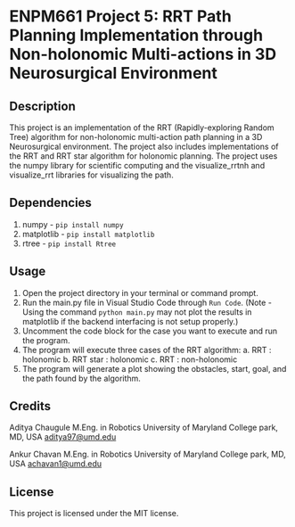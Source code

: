 ENPM661 Project 5: RRT Path Planning Implementation through Non-holonomic Multi-actions in 3D Neurosurgical Environment
==================================================================================================================

Description
-----------

This project is an implementation of the RRT (Rapidly-exploring Random Tree) algorithm for non-holonomic multi-action path planning in a 3D Neurosurgical environment. The project also includes implementations of the RRT and RRT star algorithm for holonomic planning. The project uses the numpy library for scientific computing and the visualize_rrtnh and visualize_rrt libraries for visualizing the path.


Dependencies
------------

1.   numpy - `pip install numpy`
2.   matplotlib - `pip install matplotlib`
3.   rtree - `pip install Rtree`


Usage
-----

1.  Open the project directory in your terminal or command prompt.
2.  Run the main.py file in Visual Studio Code through `Run Code`. (Note - Using the command `python main.py` may not plot the results in matplotlib if the backend interfacing is not setup properly.)
3.  Uncomment the code block for the case you want to execute and run the program.
4.  The program will execute three cases of the RRT algorithm: a. RRT : holonomic b. RRT star : holonomic c. RRT : non-holonomic
5.  The program will generate a plot showing the obstacles, start, goal, and the path found by the algorithm.

Credits
-------

Aditya Chaugule
M.Eng. in Robotics
University of Maryland
College park, MD, USA
aditya97@umd.edu

Ankur Chavan
M.Eng. in Robotics
University of Maryland
College park, MD, USA
achavan1@umd.edu

License
-------

This project is licensed under the MIT license.
